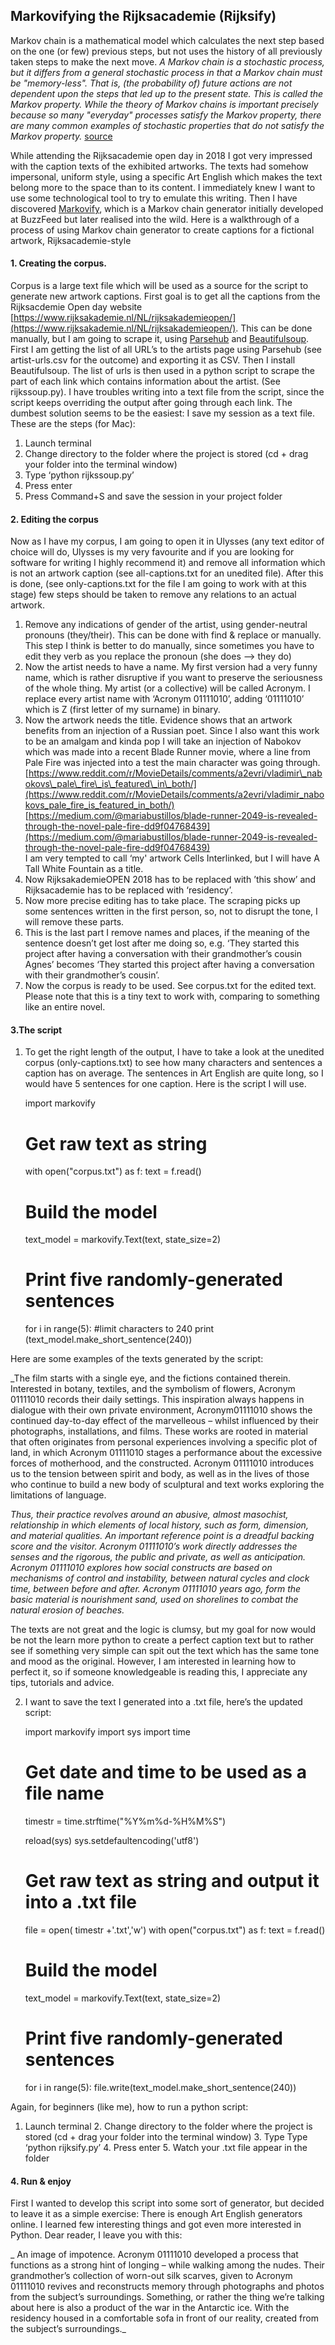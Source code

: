 ## Markovifying the Rijksacademie (Rijksify)

  
Markov chain is a mathematical model which calculates the next step based on the one (or few) previous steps, but not uses the history of all previously taken steps to make the next move.  _A Markov chain is a stochastic process, but it differs from a general stochastic process in that a Markov chain must be "memory-less". That is, (the probability of) future actions are not dependent upon the steps that led up to the present state. This is called the Markov property. While the theory of Markov chains is important precisely because so many "everyday" processes satisfy the Markov property, there are many common examples of stochastic properties that do not satisfy the Markov property._  [source](https://brilliant.org/wiki/markov-chains/)


While attending the Rijksacademie open day in 2018 I got very impressed with the caption texts of the exhibited artworks. The texts had somehow impersonal, uniform style, using a specific Art English which makes the text belong more to the space than to its content. I immediately knew I want to use some technological tool to try to emulate this writing. Then I have discovered [Markovify](https://github.com/jsvine/markovify), which is a Markov chain generator initially developed at BuzzFeed but later realised into the wild. Here is a  walkthrough of a process of using Markov chain generator to create captions for a fictional artwork, Rijksacademie-style



#### 1. Creating the corpus. 
  
Corpus is a large text file which will be used as a source for the script to generate new artwork captions. First goal is to get all the captions from the Rijksacdemie Open day website [https://www.rijksakademie.nl/NL/rijksakademieopen/](https://www.rijksakademie.nl/NL/rijksakademieopen/). This can be done manually, but I am going to scrape it, using [Parsehub](https://www.parsehub.com/) and [Beautifulsoup](https://medium.freecodecamp.org/how-to-scrape-websites-with-python-and-beautifulsoup-5946935d93fe). First I am getting the list of all URL’s to the artists page using Parsehub (see artist-urls.csv for the outcome) and exporting it as CSV. Then I install Beautifulsoup. The list of urls is then used in a python script to scrape the part of each link which contains information about the artist. (See rijkssoup.py). I have troubles writing into a text file from the script, since the script keeps overriding the output after going through each link. The dumbest solution seems to be the easiest: I save my session as a text file.  These are the steps (for Mac):
1. Launch terminal
2. Change directory to the folder where the project is stored (cd + drag your folder into the terminal window)
3. Type ‘python rijkssoup.py’
4. Press enter
5. Press Command+S and save the session in your project folder 


#### 2. Editing the corpus

Now as I have my corpus, I am going to open it in Ulysses (any text editor of choice will do, Ulysses is my very favourite and if you are looking for software for writing I highly recommend it) and remove all information which is not an artwork caption (see all-captions.txt for an unedited file). After this is done, (see only-captions.txt for the file I am going to work with at this stage) few steps should be taken to remove any relations to an actual artwork.

1. Remove any indications of gender of the artist, using gender-neutral pronouns (they/their). This can be done with find & replace or manually. This step I think is better to do manually, since sometimes you have to edit they verb as you replace the pronoun (she does —\> they do)
2. Now the artist needs to have a name. My first version had a very funny name, which is rather disruptive if you want to preserve the seriousness of the whole thing. My artist (or a collective) will be called Acronym. I replace every artist name with ‘Acronym 01111010’, adding ‘01111010’ which is Z (first letter of my surname) in binary. 
3. Now the artwork needs the title. Evidence shows that an artwork benefits from an injection of a Russian poet. Since I also want this work to be an amalgam and kinda pop I will take an injection of Nabokov which was made into a recent Blade Runner movie, where a line from Pale Fire was injected into a test the main character was going through.   
	[https://www.reddit.com/r/MovieDetails/comments/a2evri/vladimir\_nabokovs\_pale\_fire\_is\_featured\_in\_both/](https://www.reddit.com/r/MovieDetails/comments/a2evri/vladimir_nabokovs_pale_fire_is_featured_in_both/)   
	[https://medium.com/@mariabustillos/blade-runner-2049-is-revealed-through-the-novel-pale-fire-dd9f04768439](https://medium.com/@mariabustillos/blade-runner-2049-is-revealed-through-the-novel-pale-fire-dd9f04768439)  
	I am very tempted to call ‘my' artwork Cells Interlinked, but I will have A Tall White Fountain as a title.
4. Now RijksakademieOPEN 2018 has to be replaced with ’this show’ and Rijksacademie has to be replaced with ‘residency’. 
5. Now more precise editing has to take place. The scraping picks up some sentences written in the first person, so, not to disrupt the tone, I will remove these parts. 
6. This is the last part I remove names and places, if the meaning of the sentence doesn’t get lost after me doing so, e.g. ‘They started this project after having a conversation with their grandmother’s cousin Agnes’ becomes ‘They started this project after having a conversation with their grandmother’s cousin’. 
7. Now the corpus is ready to be used. See corpus.txt for the edited text. Please note that this is a tiny text to work with, comparing to something like an entire novel.   
	  


#### 3.The script  


1. To get the right length of the output, I have to take a look at the unedited corpus (only-captions.txt) to see how many characters and sentences a caption has on average. The sentences in Art English are quite long, so I would have 5 sentences for one caption. Here is the script I will use.   

	import markovify
	
	# Get raw text as string
	with open("corpus.txt") as f:
	    text = f.read()
	
	# Build the model
	text_model = markovify.Text(text, state_size=2)
	
	# Print five randomly-generated sentences
	for i in range(5):
	#limit characters to 240
	    print (text_model.make_short_sentence(240))
	
  

Here are some examples of the texts generated by the script:  
  
_The film starts with a single eye, and the fictions contained therein. Interested in botany, textiles, and the symbolism of flowers, Acronym 01111010 records their daily settings. This inspiration always happens in dialogue with their own private environment, Acronym01111010 shows the continued day-to-day effect of the marvelleous – whilst influenced by their photographs, installations, and films. These works are rooted in material that often originates from personal experiences involving a specific plot of land, in which Acronym 01111010 stages a performance about the excessive forces of motherhood, and the constructed. Acronym 01111010 introduces us to the tension between spirit and body, as well as in the lives of those who continue to build a new body of sculptural and text works exploring the limitations of language.

_Thus, their practice revolves around an abusive, almost masochist, relationship in which elements of local history, such as form, dimension, and material qualities. An important reference point is a dreadful backing score and the visitor. Acronym 01111010’s work directly addresses the senses and the rigorous, the public and private, as well as anticipation. Acronym 01111010 explores how social constructs are based on mechanisms of control and instability, between natural cycles and clock time, between before and after. Acronym 01111010 years ago, form the basic material is nourishment sand, used on shorelines to combat the natural erosion of beaches._  
  
The texts are not great and the logic is clumsy, but my goal for now would be not the learn more python to create a perfect caption text but to rather see if something very simple can spit out the text which has the same tone and mood as the original. However, I am interested in learning how to perfect it, so if someone knowledgeable is reading this, I appreciate any tips, tutorials and advice.   

2. I want to save the text I generated into a .txt file, here’s the updated script:

	import markovify
	import sys
	import time
	
	# Get date and time to be used as a file name
	timestr = time.strftime("%Y%m%d-%H%M%S")
	
	reload(sys)
	sys.setdefaultencoding('utf8')
	# Get raw text as string and output it into a .txt file
	file = open( timestr +'.txt','w')
	with open("corpus.txt") as f:
	    text = f.read()
	
	# Build the model
	text_model = markovify.Text(text, state_size=2)
	
	# Print five randomly-generated sentences
	for i in range(5):
	    file.write(text_model.make_short_sentence(240))
	
  
Again, for beginners (like me), how to run a python script:
1. Launch terminal
	2. Change directory to the folder where the project is stored (cd + drag your folder into the terminal window)
	3. Type Type ‘python rijksify.py’
	4. Press enter
	5. Watch your .txt file appear in the folder


#### 4. Run & enjoy  

First I wanted to develop this script into some sort of generator, but decided to leave it as a simple exercise: There is enough Art English generators online. I learned few interesting things and got even more interested in Python. Dear reader, I leave you with this:  
  
_ An image of impotence. Acronym 01111010 developed a process that functions as a strong hint of longing – while walking among the nudes. Their grandmother’s collection of worn-out silk scarves, given to Acronym 01111010 revives and reconstructs memory through photographs and photos from the subject’s surroundings. Something, or rather the thing we’re talking about here is also a product of the war in the Antarctic ice. With the residency housed in a comfortable sofa in front of our reality, created from the subject’s surroundings._

  
  
  

  
  

